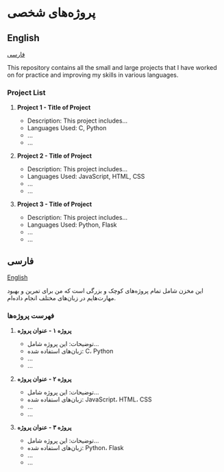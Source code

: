 # پروژه‌های شخصی

## English
[فارسی](#فارسی)

This repository contains all the small and large projects that I have worked on for practice and improving my skills in various languages.

### Project List

1. **Project 1 - Title of Project**
    - Description: This project includes...
    - Languages Used: C, Python
    - ...
    - ...

2. **Project 2 - Title of Project**
    - Description: This project includes...
    - Languages Used: JavaScript, HTML, CSS
    - ...
    - ...

3. **Project 3 - Title of Project**
    - Description: This project includes...
    - Languages Used: Python, Flask
    - ...
    - ...

## فارسی
[English](#English)

این مخزن شامل تمام پروژه‌های کوچک و بزرگی است که من برای تمرین و بهبود مهارت‌هایم در زبان‌های مختلف انجام داده‌ام.

### فهرست پروژه‌ها

1. **پروژه ۱ - عنوان پروژه**
    - توضیحات: این پروژه شامل...
    - زبان‌های استفاده شده: C، Python
    - ...
    - ...

2. **پروژه ۲ - عنوان پروژه**
    - توضیحات: این پروژه شامل...
    - زبان‌های استفاده شده: JavaScript، HTML، CSS
    - ...
    - ...

3. **پروژه ۳ - عنوان پروژه**
    - توضیحات: این پروژه شامل...
    - زبان‌های استفاده شده: Python، Flask
    - ...
    - ...

